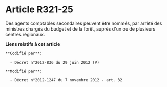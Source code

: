 # Article R321-25

Des agents comptables secondaires peuvent être nommés, par arrêté des ministres chargés du budget et de la forêt, auprès d'un
ou de plusieurs centres régionaux.

**Liens relatifs à cet article**

	**Codifié par**:

	  - Décret n°2012-836 du 29 juin 2012 (V)

	**Modifié par**:

	  - Décret n°2012-1247 du 7 novembre 2012 - art. 32
